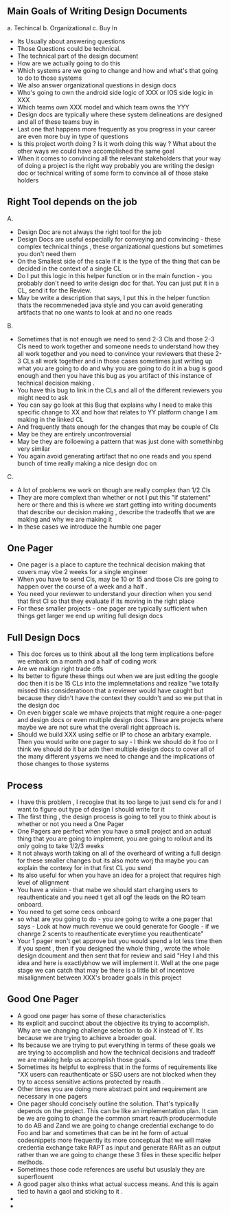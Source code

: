 ## Main Goals of Writing Design Documents
a. Techincal
b. Organizational
c. Buy In

- Its Usually about answering questions
- Those Questions could be technical.
- The technical part of the design document
- How are we actually going to do this
- Which systems are we going to change and how and what's that going to do to those systems 
- We also answer organizational questions in design docs
- Who's going to own the android side logic of XXX or IOS side logic in XXX
- Which teams own XXX model and which team owns the YYY
- Design docs are typically where these system delineations are designed and all of these teams buy in
- Last one that happens more frequently as you progress in your career are even more buy in type of questions
- Is this project worth doing ? Is it worh doing this way ? What about the other ways we could have accomplished the same goal
- When it comes to convincing all the relevant stakeholders that your way of doing a project is the right way probably you are writing the design doc or technical writing of some form to convince all of those stake holders

## Right Tool depends on the job
A. 
- Design Doc are not always the right tool for the job
- Design Docs are useful especially for conveying and convincing - these complex technical things , these organizational questions but sometimes you don't need them
- On the Smallest side of the scale if it is the type of the thing that can be decided in the context of a single CL
- Do I put this logic in this helper function or in the main function - you probably don't need to write design doc for that. You can just put it in a CL, send it for the Review.
- May be write a description that says, I put this in the helper function thats the recommeneded java style and you can avoid generating artifacts that no one wants to look at and no one reads 

B.
- Sometimes that is not enough we need to send 2-3 Cls and those 2-3 Cls need to work together and someone needs to understand how they all work together and you need to convince your reviewers that these 2-3 CLs all work together and in those cases sometimes just writing up what you are going to do and why you are going to do it in a bug is good enough and then you have this bug as you artifact of this instance of technical decision making .
- You have this bug to link in the CLs and all of the different reviewers you might need to ask 
- You can say go look at this Bug that explains why I need to make this specific change to XX and how that relates to YY platform change  I am making in the linked CL
- And frequently thats enough for the changes that may be couple of Cls
- May be they are entirely uncontroversial
- May be they are folloewing a pattern that was just done with somethinbg very similar
- You again avoid generating artifact that no one reads and you spend bunch of time really making a nice design doc on
  
C. 
- A lot of problems we work on though are really complex than 1/2 Cls
- They are more complext than whether or not I put this "if statement" here or there and this is where we start getting into writing documents that describe our decision making , describe the tradeoffs that we are making and why we are making it
- In these cases we introduce the humble one pager

## One Pager 
- One pager is a place to capture the technical decision making that covers may vbe 2 weeks for a single engineer
- When you have to send Cls, may be 10 or 15 and tbose Cls are going to happen over the course of a week and a half .
- You need your reviewer to understand your direction when you send that first Cl so that they evaluate if its moving in the right place
- For these smaller projects - one pager are typically sufficient when things get larger we end up writing full design docs

## Full Design Docs
- This doc forces us to think about all the long term implications before we embark on a month and a half of coding work
-  Are we makign right trade offs
-  Its better to figure these things out when we are just editing the google doc then it is be 15 CLs into the implemnetations and realize "we totally missed this consideratioon that a reviewer would have caught but because they didn't have the context they couldn't and so we put that in the design doc
- On even bigger scale we mhave projects that might require a one-pager and design docs or even multiple design docs. These are projects where maybe we are not sure what the overall right approach is.
- Should we build XXX using selfie or IP to chose an arbitary example. Then you would write one pager to say - I think we should do it foo or  I think we should do it bar adn then multiple design docs to cover all of the many different ysyems we need to change and the implications of those changes to those systems


## Process
- I have this problem , I recogixe that its too large to just send cls for and I want to figure out type of design I should write for it
- The first thing , the design process is going to tell you to think about is whether or not you need a One Pager
- One Pagers are perfect when you have a small project and an actual thing that you are going to implement, you are going to rollout and its only going to take 1/2/3 weeks
- It not always worth taking on all of the overheard of writing a full design for these smaller changes but its also mote worj tha maybe you can explain the contexy for in that first CL you send
- Its also useful for when you have an idea for a project that requires high level of allignment
- You have a vision - that mabe we should start charging users to reauthenticate and you need t get all ogf the leads on the RO team onboard.
- You need to get some ceos onboard
- so what are you going to do - you are going to write a one pager that says - Look at how much revenue we could generate for  Google - if we chanrge 2 scents to reauthenticate everytime you reauthenticate"
- Your 1 pager won't get approve but you would spend a lot less time then if you spent , then if you designed  the whole thing , wrote the whole design dcoument and then sent that for review and said "Hey I ahd this idea and here is exactlybhow we will implement it. Well at the one page stage we can catch that may be there is a little bit of incentove misalignment between XXX's broader goals in this project 
  
## Good One Pager 
- A good one pager has some of these characteristics
- Its explicit and succinct about the objective its trying to accomplish. Why are we changing challenge selection to do X instead of Y. Its because we are trying to achieve a broader goal.
- Its because we are trying to put everything in terms of these goals we are trying to accomplish and how the technical decisions and tradeoff we are making  help us accomplish those goals.
- Sometimes its helpful to explress that in the forms of requirements like "XX users can reauthenticate or SSO users are not blocked when they try to access sensitive actions protected by reauth .
- Other times you are doing more abstract point and requirement are necessary in one pagers
- One pager should concisely outline the solution. That's typically depends on the project. This can be like an implementation plan. It can be we are going to change the common smart reauth producermodule to do AB and Zand we are going to change credential exchange to do Foo and bar and sometimes that can be int he form of actual codesnippets more frequently its more conceptual that we will make credentia exchange take RAPT as input and generate RARt as an output rather than we are going to change these 3 files in these specific helper methods.
- Sometimes those code references are useful but ususlaly they are  superflouent
- A good pager also thinks what actual success means. And this is again tied to havin a gaol and sticking to it .
- 
- 
